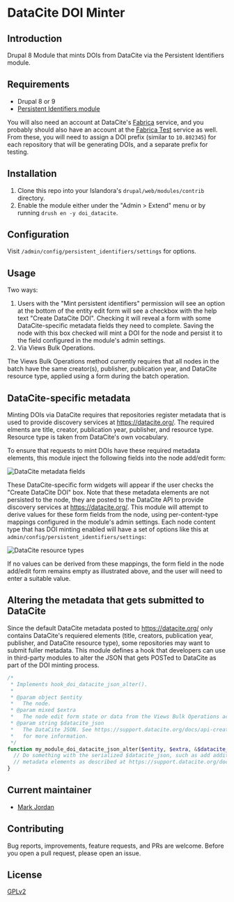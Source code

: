# DataCite DOI Minter

## Introduction

Drupal 8 Module that mints DOIs from DataCite via the Persistent Identifiers module.

## Requirements

* Drupal 8 or 9
* [Persistent Identifiers module](https://github.com/mjordan/persistent_identifiers)

You will also need an account at DataCite's [Fabrica](https://doi.datacite.org) service, and you probably should also have an account at the [Fabrica Test](https://doi.test.datacite.org) service as well. From these, you will need to assign a DOI prefix (similar to `10.802345`) for each repository that will be generating DOIs, and a separate prefix for testing.

## Installation

1. Clone this repo into your Islandora's `drupal/web/modules/contrib` directory.
1. Enable the module either under the "Admin > Extend" menu or by running `drush en -y doi_datacite`.

## Configuration

Visit `/admin/config/persistent_identifiers/settings` for options.

## Usage

Two ways:

1. Users with the "Mint persistent identifiers" permission will see an option at the bottom of the entity edit form will see a checkbox with the help text "Create DataCite DOI". Checking it will reveal a form with some DataCite-specific metadata fields they need to complete. Saving the node with this box checked will mint a DOI for the node and persist it to the field configured in the module's admin settings.
1. Via Views Bulk Operations.

The Views Bulk Operations method currently requires that all nodes in the batch have the same creator(s), publisher, publication year, and DataCite resource type, applied using a form during the batch operation.

## DataCite-specific metadata

Minting DOIs via DataCite requires that repositories register metadata that is used to provide discovery services at https://datacite.org/. The required elments are title, creator, publication year, publisher, and resource type. Resource type is taken from DataCite's own vocabulary.

To ensure that requests to mint DOIs have these required metadata elements, this module inject the following fields into the node add/edit form:

![DataCite metadata fields](docs/images/datacite_metadata.png)

These DataCite-specific form widgets will appear if the user checks the "Create DataCite DOI" box. Note that these metadata elements are not persisted to the node, they are posted to the DataCite API to provide discovery services at https://datacite.org/. This module will attempt to derive values for these form fields from the node, using per-content-type mappings configured in the module's admin settings. Each node content type that has DOI minting enabled will have a set of options like this at `admin/config/persistent_identifiers/settings`:

![DataCite resource types](docs/images/datacite_metadata_mappings.png)

If no values can be derived from these mappings, the form field in the node add/edit form remains empty as illustrated above, and the user will need to enter a suitable value.
 
## Altering the metadata that gets submitted to DataCite

Since the default DataCite metadata posted to https://datacite.org/ only contains DataCite's requiered elements (title, creators, publication year, publisher, and DataCite resource type), some repositories may want to submit fuller metadata. This module defines a hook that developers can use in third-party modules to alter the JSON that gets POSTed to DataCite as part of the DOI minting process.

```php
/*
 * Implements hook_doi_datacite_json_alter().
 *
 * @param object $entity
 *   The node.
 * @param mixed $extra
 *   The node edit form state or data from the Views Bulk Operations action.
 * @param string $datacite_json
 *   The DataCite JSON. See https://support.datacite.org/docs/api-create-dois
 *   for more information.
 */
function my_module_doi_datacite_json_alter($entity, $extra, &$datacite_json) {
  // Do something with the serialized $datacite_json, such as add additional
  // metadata elements as described at https://support.datacite.org/docs/api-create-dois.
}
```

## Current maintainer

* [Mark Jordan](https://github.com/mjordan)

## Contributing

Bug reports, improvements, feature requests, and PRs are welcome. Before you open a pull request, please open an issue.

## License

[GPLv2](http://www.gnu.org/licenses/gpl-2.0.txt)
